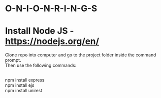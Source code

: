 # O-N-I-O-N-R-I-N-G-S


# Install Node JS - https://nodejs.org/en/

Clone repo into computer and go to the project folder inside the command prompt. <br/>
Then use the following commands: <br/> <br/>

npm install express <br/>
npm install ejs <br/>
npm install unirest <br/>
